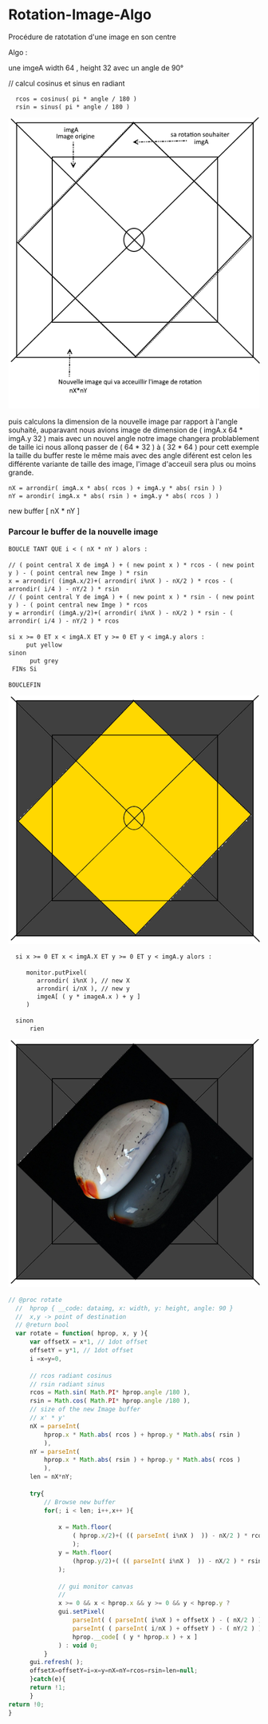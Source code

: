 # Rotation-Image-Algo
Procédure de ratotation d'une image en son centre

Algo :

une imgeA width 64 , height 32 avec un angle de 90° 

  // calcul cosinus et sinus en radiant
  
      rcos = cosinus( pi * angle / 180 )
      rsin = sinus( pi * angle / 180 )
  
  
  <img src="https://github.com/devGnode/Rotation-Image-Algo/blob/master/imgRot.png">
  
puis calculons la dimension de la nouvelle image  par rapport à l'angle souhaité, auparavant nous avions image de dimension de ( imgA.x 64 * imgA.y 32 ) mais avec un nouvel angle notre image changera problablement de taille ici nous allonq passer de ( 64 * 32 ) à ( 32 * 64 ) pour cett exemple la taille du buffer reste le même mais avec des angle diférent est celon les différente variante de taille des image, l'image d'acceuil sera plus ou moins grande.
  
    nX = arrondir( imgA.x * abs( rcos ) + imgA.y * abs( rsin ) )
    nY = arondir( imgA.x * abs( rsin ) + imgA.y * abs( rcos ) )
  
  new buffer [ nX * nY ]
  
### Parcour le buffer de la nouvelle image 


 
    BOUCLE TANT QUE i < ( nX * nY ) alors :  
    
    // ( point central X de imgA ) + ( new point x ) * rcos - ( new point y ) - ( point central new Imge ) * rsin
    x = arrondir( (imgA.x/2)+( arrondir( i%nX ) - nX/2 ) * rcos - ( arrondir( i/4 ) - nY/2 ) * rsin
    // ( point central Y de imgA ) + ( new point x ) * rsin - ( new point y ) - ( point central new Imge ) * rcos
    y = arrondir( (imgA.y/2)+( arrondir( i%nX ) - nX/2 ) * rsin - ( arrondir( i/4 ) - nY/2 ) * rcos
    
    si x >= 0 ET x < imgA.X ET y >= 0 ET y < imgA.y alors :
         put yellow
    sinon
          put grey
     FINs Si
     
    BOUCLEFIN

  <img src="https://github.com/devGnode/Rotation-Image-Algo/blob/master/imgRot1.png">

  
      si x >= 0 ET x < imgA.X ET y >= 0 ET y < imgA.y alors :
         
         monitor.putPixel( 
            arrondir( i%nX ), // new X
            arrondir( i/nX ), // new y
            imgeA[ ( y * imageA.x ) + y ] 
         )
         
      sinon
          rien 
   
  
  <img src="https://github.com/devGnode/Rotation-Image-Algo/blob/master/imgRot2.png">
  
  
  ```javascript
// @proc rotate
	//	hprop { __code: dataimg, x: width, y: height, angle: 90 }
	//	x,y -> point of destination
	// @return bool
	var rotate = function( hprop, x, y ){
		var offsetX = x*1, // 1dot offset
		offsetY = y*1, // 1dot offset
		i =x=y=0,
			
		// rcos radiant cosinus
		// rsin radiant sinus
		rcos = Math.sin( Math.PI* hprop.angle /180 ),
		rsin = Math.cos( Math.PI* hprop.angle /180 ),
		// size of the new Image buffer
		// x' * y' 
		nX = parseInt( 
			hprop.x * Math.abs( rcos ) + hprop.y * Math.abs( rsin ) 
			),
		nY = parseInt( 
			hprop.x * Math.abs( rsin ) + hprop.y * Math.abs( rcos ) 
			),
		len = nX*nY;
	
		try{
			// Browse new buffer	
			for(; i < len; i++,x++ ){
				
				x = Math.floor(  
					( hprop.x/2)+( (( parseInt( i%nX )  )) - nX/2 ) * rcos - ( ( parseInt( i/nX ) )-(nY/2) ) * rsin 
					);
				y = Math.floor(  
					(hprop.y/2)+( (( parseInt( i%nX )  )) - nX/2 ) * rsin + ( ( parseInt( i/nX ) )-(nY/2) ) * rcos
				);
						
				// gui monitor canvas
				//
				x >= 0 && x < hprop.x && y >= 0 && y < hprop.y ?
				gui.setPixel(
					parseInt( ( parseInt( i%nX ) + offsetX ) - ( nX/2 ) ), // use round or parsInt avoid float addr
					parseInt( ( parseInt( i/nX ) + offsetY ) - ( nY/2 ) ), // use round or parsInt avoid float addr
					hprop.__code[ ( y * hprop.x ) + x ]
				) : void 0;
			}
		gui.refresh( );
		offsetX=offsetY=i=x=y=nX=nY=rcos=rsin=len=null;
		}catch(e){
		return !1;
		}
return !0;		
}
```

